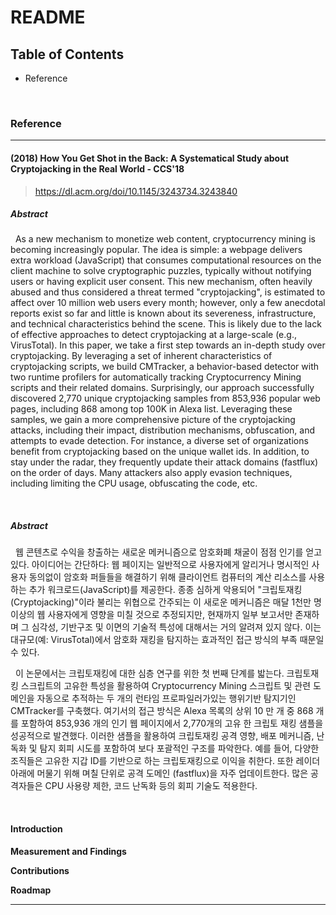 # README

## Table of Contents

- Reference

<br/>

### Reference

-----

#### (2018) How You Get Shot in the Back: A Systematical Study about Cryptojacking in the Real World - CCS'18

> https://dl.acm.org/doi/10.1145/3243734.3243840

##### Abstract

&nbsp;&nbsp;As a new mechanism to monetize web content, cryptocurrency mining is becoming increasingly popular. The idea is simple: a webpage delivers extra workload (JavaScript) that consumes computational resources on the client machine to solve cryptographic puzzles, typically without notifying users or having explicit user consent. This new mechanism, often heavily abused and thus considered a threat termed "cryptojacking", is estimated to affect over 10 million web users every month; however, only a few anecdotal reports exist so far and little is known about its severeness, infrastructure, and technical characteristics behind the scene. This is likely due to the lack of effective approaches to detect cryptojacking at a large-scale (e.g., VirusTotal). In this paper, we take a first step towards an in-depth study over cryptojacking. By leveraging a set of inherent characteristics of cryptojacking scripts, we build CMTracker, a behavior-based detector with two runtime profilers for automatically tracking Cryptocurrency Mining scripts and their related domains. Surprisingly, our approach successfully discovered 2,770 unique cryptojacking samples from 853,936 popular web pages, including 868 among top 100K in Alexa list. Leveraging these samples, we gain a more comprehensive picture of the cryptojacking attacks, including their impact, distribution mechanisms, obfuscation, and attempts to evade detection. For instance, a diverse set of organizations benefit from cryptojacking based on the unique wallet ids. In addition, to stay under the radar, they frequently update their attack domains (fastflux) on the order of days. Many attackers also apply evasion techniques, including limiting the CPU usage, obfuscating the code, etc.

<br/>

##### Abstract

&nbsp;&nbsp;웹 콘텐츠로 수익을 창출하는 새로운 메커니즘으로 암호화폐 채굴이 점점 인기를 얻고 있다. 아이디어는 간단하다: 웹 페이지는 일반적으로 사용자에게 알리거나 명시적인 사용자 동의없이 암호화 퍼들들을 해결하기 위해 클라이언트 컴퓨터의 계산 리소스를 사용하는 추가 워크로드(JavaScript)를 제공한다. 종종 심하게 악용되어 "크립토재킹(Cryptojacking)"이라 불리는 위협으로 간주되는 이 새로운 메커니즘은 매달 1천만 명 이상의 웹 사용자에게 영향을 미칠 것으로 추정되지만, 현재까지 일부 보고서만 존재하며 그 심각성, 기반구조 및 이면의 기술적 특성에 대해서는 거의 알려져 있지 않다. 이는 대규모(예: VirusTotal)에서 암호화 재킹을 탐지하는 효과적인 접근 방식의 부족 때문일 수 있다.

&nbsp;&nbsp;이 논문에서는 크립토재킹에 대한 심층 연구를 위한 첫 번째 단계를 밟는다. 크립토재킹 스크립트의 고유한 특성을 활용하여 Cryptocurrency Mining 스크립트 및 관련 도메인을 자동으로 추적하는 두 개의 런타임 프로파일러가있는 행위기반 탐지기인 CMTracker를 구축했다. 여기서의 접근 방식은 Alexa 목록의 상위 10 만 개 중 868 개를 포함하여 853,936 개의 인기 웹 페이지에서 2,770개의 고유 한 크립토 재킹 샘플을 성공적으로 발견했다. 이러한 샘플을 활용하여 크립토재킹 공격 영향, 배포 메커니즘, 난독화 및 탐지 회피 시도를 포함하여 보다 포괄적인 구조를 파악한다. 예를 들어, 다양한 조직들은 고유한 지갑 ID를 기반으로 하는 크립토재킹으로 이익을 취한다. 또한 레이더 아래에 머물기 위해 며칠 단위로 공격 도메인 (fastflux)을 자주 업데이트한다. 많은 공격자들은 CPU 사용량 제한, 코드 난독화 등의 회피 기술도 적용한다.

<br/>

#### Introduction

**Measurement and Findings**

**Contributions**

**Roadmap**

-----